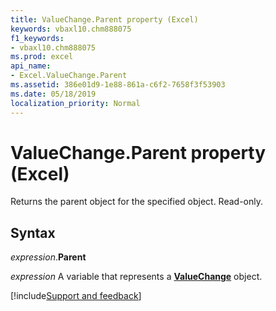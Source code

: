 ```yaml
---
title: ValueChange.Parent property (Excel)
keywords: vbaxl10.chm888075
f1_keywords:
- vbaxl10.chm888075
ms.prod: excel
api_name:
- Excel.ValueChange.Parent
ms.assetid: 386e01d9-1e88-861a-c6f2-7658f3f53903
ms.date: 05/18/2019
localization_priority: Normal
---
```



# ValueChange.Parent property (Excel)

Returns the parent object for the specified object. Read-only.


## Syntax

_expression_.**Parent**

_expression_ A variable that represents a **[ValueChange](Excel.ValueChange.md)** object.




[!include[Support and feedback](~/includes/feedback-boilerplate.md)]